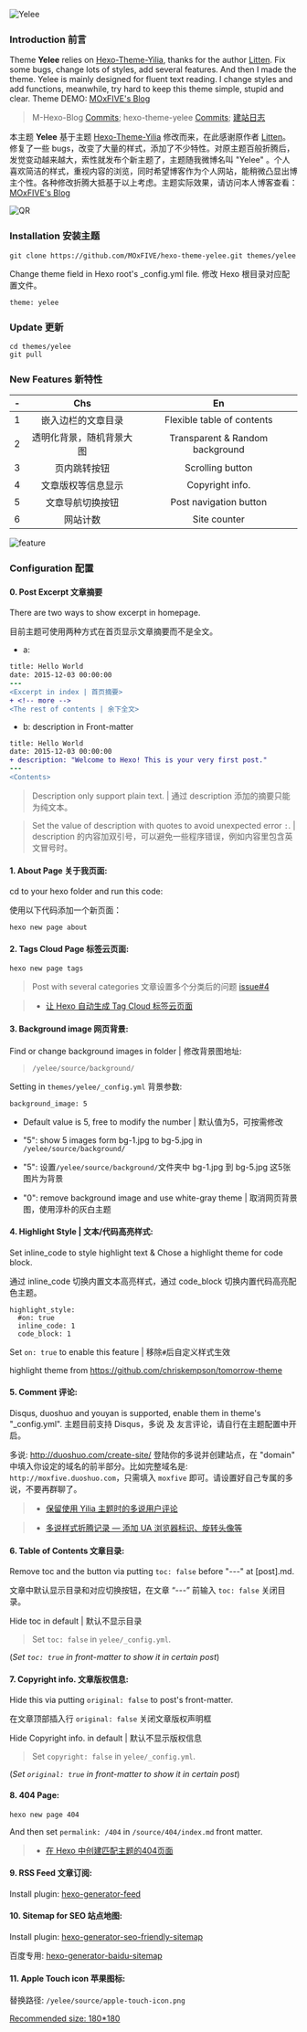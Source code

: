 ![Yelee](
http://i13.tietuku.com/404b8c63eb155793.jpg)

### Introduction 前言

Theme **Yelee** relies on [Hexo-Theme-Yilia][1], thanks for the author [Litten][2]. Fix some bugs, change lots of styles, add several features. And then I made the theme. Yelee is mainly designed for fluent text reading. I change styles and add functions, meanwhile, try hard to keep this theme simple, stupid and clear. Theme DEMO: [MOxFIVE's Blog][6]

> M-Hexo-Blog [Commits][3]; hexo-theme-yelee [Commits][4]; [建站日志][5]

本主题 **Yelee** 基于主题 [Hexo-Theme-Yilia][1] 修改而来，在此感谢原作者 [Litten][2]。修复了一些 bugs，改变了大量的样式，添加了不少特性。对原主题百般折腾后，发觉变动越来越大，索性就发布个新主题了，主题随我微博名叫 "Yelee" 。个人喜欢简洁的样式，重视内容的浏览，同时希望博客作为个人网站，能稍微凸显出博主个性。各种修改折腾大抵基于以上考虑。主题实际效果，请访问本人博客查看：[MOxFIVE's Blog][6]

[1]: https://github.com/litten/hexo-theme-yilia
[2]: http://litten.github.io/ "Litten的博客"
[3]: https://github.com/MOxFIVE/M-Hexo-Blog/commits/master
[4]: https://github.com/MOxFIVE/hexo-theme-yelee/commits/master
[5]: http://moxfive.xyz/2015/08/20/blog-building/ "个人博客站点建设历程"
[6]: http://moxfive.xyz

![QR](http://i11.tietuku.com/f9ce6d6bb62921d4.png)

### Installation 安装主题

```
git clone https://github.com/MOxFIVE/hexo-theme-yelee.git themes/yelee
```

Change theme field in Hexo root's _config.yml file. 修改 Hexo 根目录对应配置文件。

```
theme: yelee
```

### Update 更新

```
cd themes/yelee
git pull
```

### New Features 新特性
| - |            Chs           |                En               |
|:-:|:------------------------:|:-------------------------------:|
| 1 | 嵌入边栏的文章目录       | Flexible table of contents      |
| 2 | 透明化背景，随机背景大图 | Transparent & Random background |
| 3 | 页内跳转按钮             | Scrolling button                |
| 4 | 文章版权等信息显示       | Copyright info.                 |
| 5 | 文章导航切换按钮         | Post navigation button          |
| 6 | 网站计数                 | Site counter                    |

![feature](http://i13.tietuku.com/2bfd34c63f627bae.jpg)


### Configuration 配置

#### 0. Post Excerpt 文章摘要
There are two ways to show excerpt in homepage. 

目前主题可使用两种方式在首页显示文章摘要而不是全文。

- a: <!-- more -->

``` diff
title: Hello World
date: 2015-12-03 00:00:00
---
<Excerpt in index | 首页摘要> 
+ <!-- more -->
<The rest of contents | 余下全文>
```
- b: description in Front-matter

``` diff
title: Hello World
date: 2015-12-03 00:00:00
+ description: "Welcome to Hexo! This is your very first post."
---
<Contents>
```

> Description only support plain text. | 通过 description 添加的摘要只能为纯文本。

> Set the value of description with quotes to avoid unexpected error `:`. | description 的内容加双引号，可以避免一些程序错误，例如内容里包含英文冒号时。



#### 1. About Page 关于我页面: 
cd to your hexo folder and run this code:

使用以下代码添加一个新页面：

```
hexo new page about
```

#### 2. Tags Cloud Page 标签云页面:

```
hexo new page tags
```

> Post with several categories 文章设置多个分类后的问题 [issue#4](https://github.com/MOxFIVE/hexo-theme-yelee/issues/4) 

> - [让 Hexo 自动生成 Tag Cloud 标签云页面](http://moxfive.xyz/2015/10/25/hexo-tag-cloud/)

#### 3. Background image 网页背景:

Find or change background images in folder | 修改背景图地址: 

> `/yelee/source/background/`

Setting in `themes/yelee/_config.yml` 背景参数:

`
background_image: 5
`

- Default value is 5, free to modify the number | 默认值为5，可按需修改

- "5": show 5 images form bg-1.jpg to bg-5.jpg in `/yelee/source/background/`

- "5": 设置`/yelee/source/background/`文件夹中 bg-1.jpg 到 bg-5.jpg 这5张图片为背景

- "0": remove background image and use white-gray theme | 取消网页背景图，使用淳朴的灰白主题 

#### 4. Highlight Style | 文本/代码高亮样式:
Set inline_code to style highlight text & Chose a highlight theme for code block.

通过 inline_code 切换内置文本高亮样式，通过 code_block 切换内置代码高亮配色主题。


```
highlight_style:
  #on: true
  inline_code: 1
  code_block: 1
```

Set `on: true` to enable this feature | 移除`#`后自定义样式生效

highlight theme from https://github.com/chriskempson/tomorrow-theme


#### 5. Comment 评论:
Disqus, duoshuo and youyan is supported, enable them in theme's "_config.yml".
主题目前支持 Disqus，多说 及 友言评论，请自行在主题配置中开启。

多说: http://duoshuo.com/create-site/ 登陆你的多说并创建站点，在 "domain" 中填入你设定的域名的前半部分。比如完整域名是: `http://moxfive.duoshuo.com`，只需填入 `moxfive` 即可。请设置好自己专属的多说，不要再群聊了。

> - [保留使用 Yilia 主题时的多说用户评论](https://github.com/MOxFIVE/hexo-theme-yelee/issues/1)

> - [多说样式折腾记录 — 添加 UA 浏览器标识、旋转头像等](http://moxfive.xyz/2015/09/29/duoshuo-style/)

#### 6. Table of Contents 文章目录:

Remove toc and the button via putting `toc: false` before "---" at [post].md.

文章中默认显示目录和对应切换按钮，在文章 “---” 前输入 `toc: false` 关闭目录。

Hide toc in default | 默认不显示目录

> Set `toc: false` in `yelee/_config.yml`. 

(*Set `toc: true` in front-matter to show it in certain post*)


#### 7. Copyright info. 文章版权信息:

Hide this via putting `original: false` to post's front-matter.

在文章顶部插入行 `original: false` 关闭文章版权声明框

Hide Copyright info. in default | 默认不显示版权信息

> Set `copyright: false` in `yelee/_config.yml`. 

(*Set `original: true` in front-matter to show it in certain post*)

#### 8. 404 Page:

```
hexo new page 404
```
And then set `permalink: /404` in `/source/404/index.md` front matter.

> - [在 Hexo 中创建匹配主题的404页面](http://moxfive.xyz/2015/10/16/hexo-404-page/)

#### 9. RSS Feed 文章订阅:

Install plugin: [hexo-generator-feed](https://github.com/hexojs/hexo-generator-feed)

#### 10. Sitemap for SEO 站点地图:

Install plugin: [hexo-generator-seo-friendly-sitemap](https://github.com/ludoviclefevre/hexo-generator-seo-friendly-sitemap)

百度专用: [hexo-generator-baidu-sitemap](https://github.com/coneycode/hexo-generator-baidu-sitemap)

#### 11. Apple Touch icon 苹果图标:

替换路径: `/yelee/source/apple-touch-icon.png`

[Recommended size: 180*180](https://realfavicongenerator.net/blog/apple-touch-icon-the-good-the-bad-the-ugly/)
